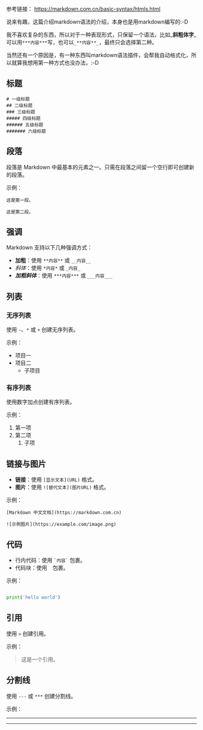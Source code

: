 

参考链接：
<https://markdown.com.cn/basic-syntax/htmls.html>

说来有趣，这篇介绍markdown语法的介绍，本身也是用markdown编写的:-D

我不喜欢复杂的东西，所以对于一种表现形式，只保留一个语法，比如_**斜粗体字**_可以用`***内容***`写，也可以`_**内容**_`，最终只会选择第二种。

当然还有一个原因是，有一种东西叫markdown语法插件，会帮我自动格式化，所以就算我想用第一种方式也没办法，:-D 

## 标题

```
# 一级标题
## 二级标题
### 三级标题
##### 四级标题
###### 五级标题
####### 六级标题
```

## 段落

段落是 Markdown 中最基本的元素之一。只需在段落之间留一个空行即可创建新的段落。

示例：
```
这是第一段。

这是第二段。
```

## 强调

Markdown 支持以下几种强调方式：
- **加粗**：使用 `**内容**` 或 `__内容__`
- *斜体*：使用 `*内容*` 或 `_内容_`
- ***加粗斜体***：使用 `***内容***` 或 `___内容___`

## 列表

### 无序列表
使用 `-`、`*` 或 `+` 创建无序列表。

示例：
- 项目一
- 项目二
  - 子项目

### 有序列表
使用数字加点创建有序列表。

示例：
1. 第一项
2. 第二项
   1. 子项

## 链接与图片

- **链接**：使用 `[显示文本](URL)` 格式。
- **图片**：使用 `![替代文本](图片URL)` 格式。

示例：
```
[Markdown 中文文档](https://markdown.com.cn)

![示例图片](https://example.com/image.png)
```

## 代码

- 行内代码：使用 `` `内容` `` 包裹。
- 代码块：使用 ``` ``` 包裹。

示例：
```python

print('hello world')
```

## 引用

使用 `>` 创建引用。

示例：
> 这是一个引用。


## 分割线

使用 `---` 或 `***` 创建分割线。

示例：

---

****








